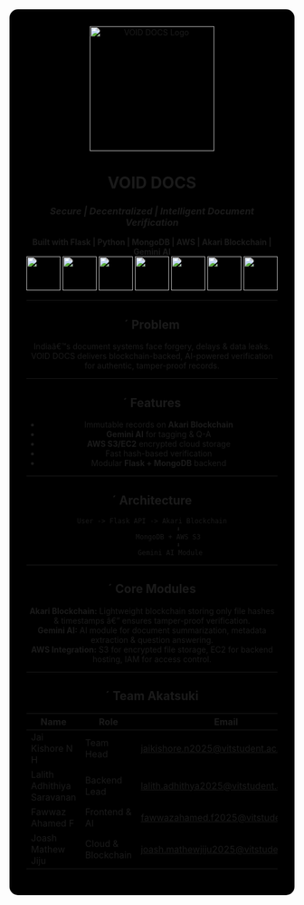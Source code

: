 <div align="center" style="background:#000; padding:30px; border-radius:15px;">
  <img src="LOGO_URL_HERE" alt="VOID DOCS Logo" width="220"/>
  <h1> VOID DOCS</h1>
  <h3><i>Secure | Decentralized | Intelligent Document Verification</i></h3>
  <b>Built with Flask | Python | MongoDB | AWS | Akari Blockchain | Gemini AI</b>
  <div align="center">
  <img src="./assets/python.png" width="60"/>
  <img src="./assets/flask.png" width="60"/>
  <img src="./assets/mongodb.png" width="60"/>
  <img src="./assets/javascript.png" width="60"/>
  <img src="./assets/aws.png" width="60"/>
  <img src="./assets/blockchain.png" width="60"/>
  <img src="./assets/gemini.png" width="60"/>
</div>

---

## ´ Problem
Indiaâ€™s document systems face forgery, delays & data leaks.  
VOID DOCS delivers blockchain-backed, AI-powered verification for authentic, tamper-proof records.

---

## ´ Features
- Immutable records on **Akari Blockchain**  
- **Gemini AI** for tagging & Q-A  
- **AWS S3/EC2** encrypted cloud storage  
- Fast hash-based verification  
- Modular **Flask + MongoDB** backend  

---

## ´ Architecture
```text
User -> Flask API -> Akari Blockchain
             ⬇️
        MongoDB + AWS S3
             ⬇️
         Gemini AI Module
```

---

## ´ Core Modules  
**Akari Blockchain:** Lightweight blockchain storing only file hashes & timestamps â€” ensures tamper-proof verification.  
**Gemini AI:** AI module for document summarization, metadata extraction & question answering.  
**AWS Integration:** S3 for encrypted file storage, EC2 for backend hosting, IAM for access control.  

---

## ´ Team Akatsuki  
| Name | Role | Email |
|------|------|-------|
| Jai Kishore N H | Team Head | jaikishore.n2025@vitstudent.ac.in |
| Lalith Adhithiya Saravanan | Backend Lead | lalith.adhithya2025@vitstudent.ac.in |
| Fawwaz Ahamed F | Frontend & AI | fawwazahamed.f2025@vitstudent.ac.in |
| Joash Mathew Jiju | Cloud & Blockchain | joash.mathewjiju2025@vitstudent.ac.in |


 
